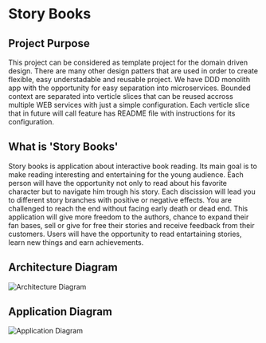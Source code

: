 # Story Books

## Project Purpose
This project can be considered as template project for the domain driven design. There are many other
design patters that are used in order to create flexible, easy understadable and reusable project. We
have DDD monolith app with the opportunity for easy separation into microservices. Bounded context are
separated into verticle slices that can be reused accross multiple WEB services with just a simple 
configuration. Each verticle slice that in future will call feature has README file with instructions 
for its configuration.

## What is 'Story Books'
Story books is application about interactive book reading. Its main goal is to make reading interesting
and entertaining for the young audience. Each person will have the opportunity not only to read about 
his favorite character but to navigate him trough his story. Each discission will lead you to different
story branches with positive or negative effects. You are challenged to reach the end without facing 
early death or dead end. This application will give more freedom to the authors, chance to expand their
fan bases, sell or give for free their stories and receive feedback from their customers. Users will 
have the opportunity to read entartaining stories, learn new things and earn achievements.

## Architecture Diagram
![Architecture Diagram](https://github.com/slav40o/StoryBooks/blob/main/Documentation/Architecture%20diagram.png?raw=true)

## Application Diagram
![Application Diagram](https://github.com/slav40o/StoryBooks/blob/main/Documentation/Application%20diagram.png?raw=true)